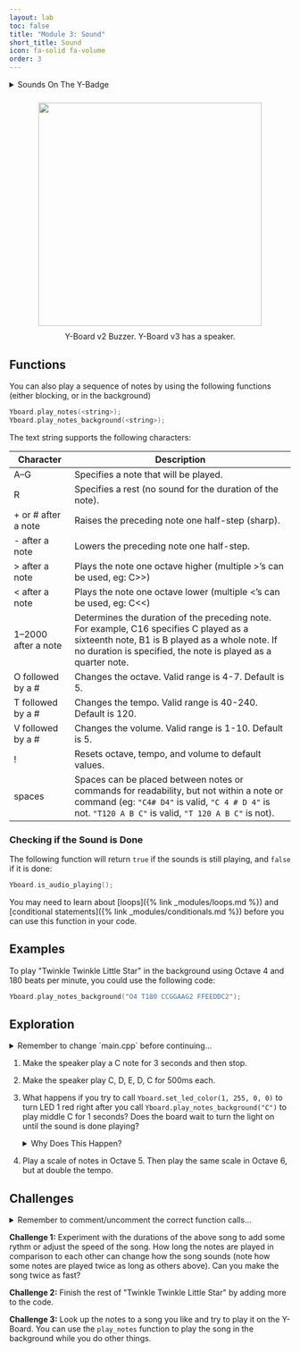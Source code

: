 ```yaml
---
layout: lab
toc: false
title: "Module 3: Sound"
short_title: Sound
icon: fa-solid fa-volume
order: 3
---
```


<details markdown="block">
<summary markdown="span">Sounds On The Y-Badge
</summary>
Y-Badge v3 has a speaker and Y-Badge v2 has a buzzer. Both can be used to play sounds. The speaker is able to play a wider range of sounds, but the buzzer is simpler to use. Both are able to play sounds by turning an electromagnet on and off at high speeds. The magnetic field that is produced vibrates a small disk very quickly, creating the sound you hear. We can specify the frequency of the buzzer in order to play different notes, and how long that note is played for.
</details>

<p align="center"><img src="{% link media/buzzer.png %}" width="400" hspace="5%" vspace="2%"/>
<br>
Y-Board v2 Buzzer. Y-Board v3 has a speaker.
</p>

## Functions

You can also play a sequence of notes by using the following functions (either blocking, or in the background)
```cpp
Yboard.play_notes(<string>);
Yboard.play_notes_background(<string>);
```

The text string supports the following characters:

| Character           | Description                                                                                                                                                                                                |
| ------------------- | ---------------------------------------------------------------------------------------------------------------------------------------------------------------------------------------------------------- |
| A–G                 | Specifies a note that will be played.                                                                                                                                                                      |
| R                   | Specifies a rest (no sound for the duration of the note).                                                                                                                                                  |
| + or # after a note | Raises the preceding note one half-step (sharp).                                                                                                                                                           |
| - after a note      | Lowers the preceding note one half-step.                                                                                                                                                                   |
| > after a note      | Plays the note one octave higher (multiple >’s can be used, eg: C>>)                                                                                                                                       |
| < after a note      | Plays the note one octave lower (multiple <’s can be used, eg: C<<)                                                                                                                                        |
| 1–2000 after a note | Determines the duration of the preceding note. For example, C16 specifies C played as a sixteenth note, B1 is B played as a whole note. If no duration is specified, the note is played as a quarter note. |
| O followed by a #   | Changes the octave. Valid range is 4-7. Default is 5.                                                                                                                                                      |
| T followed by a #   | Changes the tempo. Valid range is 40-240. Default is 120.                                                                                                                                                  |
| V followed by a #   | Changes the volume.  Valid range is 1-10. Default is 5.                                                                                                                                                    |
| !                   | Resets octave, tempo, and volume to default values.                                                                                                                                                        |
| spaces              | Spaces can be placed between notes or commands for readability, but not within a note or command (eg: `"C4# D4"` is valid, `"C 4 # D 4"` is not. `"T120 A B C"` is valid, `"T 120 A B C"` is not).         |

### Checking if the Sound is Done

The following function will return `true` if the sounds is still playing, and `false` if it is done:
```cpp
Yboard.is_audio_playing();
```
You may need to learn about [loops]({% link _modules/loops.md %}) and [conditional statements]({% link _modules/conditionals.md %}) before you can use this function in your code.


## Examples

To play "Twinkle Twinkle Little Star" in the background using Octave 4 and 180 beats per minute, you could use the following code:

```cpp
Yboard.play_notes_background("O4 T180 CCGGAAG2 FFEEDDC2");
```

## Exploration

<details markdown="block">
<summary markdown="span">Remember to change `main.cpp` before continuing...
</summary>
> 📝 **_NOTE:_** You will need to go to `main.cpp` and change the comments to call the correct activity function:
```c
// delay_activity();
sound_activity();
```
</details>

1. Make the speaker play a C note for 3 seconds and then stop. 

1. Make the speaker play C, D, E, D, C for 500ms each.

2. What happens if you try to call `Yboard.set_led_color(1, 255, 0, 0)` to turn LED 1 red right after you call `Yboard.play_notes_background("C")` to play middle C for 1 seconds? Does the board wait to turn the light on until the sound is done playing?
    <details markdown="block">
    <summary markdown="span">Why Does This Happen?
    </summary>
    
    The `Yboard.play_notes_background()` function is a **non-blocking** function, which means other functions that are called after it will actually run at the same time. However, the speaker can only play one note at a time, so any additional `Yboard.play_notes_background()` calls will wait until the one before has finished.
    </details>

3. Play a scale of notes in Octave 5.  Then play the same scale in Octave 6, but at double the tempo.

## Challenges

<details markdown="block">
<summary markdown="span">Remember to comment/uncomment the correct function calls...
</summary>
_Remember to comment out the `sound_exploration();` call in the `sound_activity` function and uncomment the correct challenge function:_

```c
sound_exploration();
// sound_challenge1();
// sound_challenge2();
```
</details>

**Challenge 1:** Experiment with the durations of the above song to add some rythm or adjust the speed of the song. How long the notes are played in comparison to each other can change how the song sounds (note how some notes are played twice as long as others above). Can you make the song twice as fast?

**Challenge 2:** Finish the rest of "Twinkle Twinkle Little Star" by adding more to the code.

**Challenge 3:** Look up the notes to a song you like and try to play it on the Y-Board. You can use the `play_notes` function to play the song in the background while you do other things.
